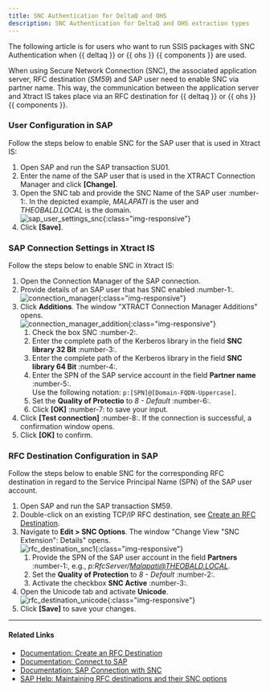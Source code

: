 ```yaml
---
title: SNC Authentication for DeltaQ and OHS
description: SNC Authentication for DeltaQ and OHS extraction types
---
```



The following article is for users who want to run SSIS packages with SNC Authentication when {{ deltaq }} or {{ ohs }} {{ components }} are used. 

When using Secure Network Connection (SNC), the associated application server, RFC destination (*SM59*) and SAP user need to enable SNC via partner name. 
This way, the communication between the application server and Xtract IS takes place via an RFC destination for {{ deltaq }} or {{ ohs }} {{ components }}. 

### User Configuration in SAP

Follow the steps below to enable SNC for the SAP user that is used in Xtract IS:

1. Open SAP and run the SAP transaction SU01.
2. Enter the name of the SAP user that is used in the XTRACT Connection Manager and click **[Change]**. 
3. Open the SNC tab and provide the SNC Name of the SAP user :number-1:. In the depicted example, *MALAPATI* is the user and *THEOBALD.LOCAL* is the domain.<br>
![sap_user_settings_snc](../assets/images/articles/xis/sap_user_settings_snc.png){:class="img-responsive"}
4. Click **[Save]**. 


### SAP Connection Settings in Xtract IS

Follow the steps below to enable SNC in Xtract IS:

1. Open the Connection Manager of the SAP connection.
2. Provide details of an SAP user that has SNC enabled :number-1:.<br>
![connection_manager](../assets/images/articles/xis/connection_manager.png){:class="img-responsive"}
3. Click **Additions**. The window "XTRACT Connection Manager Additions" opens.<br>
	![connection_manager_addition](../assets/images/articles/xis/connection_manager_addition.png){:class="img-responsive"}
	1. Check the box SNC :number-2:.
	2. Enter the complete path of the Kerberos library in the field **SNC library 32 Bit** :number-3:.
	3. Enter the complete path of the Kerberos library in the field **SNC library 64 Bit** :number-4:.
	4. Enter the SPN of the SAP service account in the field **Partner name** :number-5:. <br>Use the following notation: `p:[SPN]@[Domain-FQDN-Uppercase]`.
	5. Set the **Quality of Protectio** to *8 - Default* :number-6:.
	6. Click **[OK]** :number-7: to save your input.
4. Click **[Test connection]** :number-8:. If the connection is successful, a confirmation window opens.
5. Click **[OK]** to confirm.
   

### RFC Destination Configuration in SAP

Follow the steps below to enable SNC for the corresponding RFC destination in regard to the Service Principal Name (SPN) of the SAP user account. 

1. Open SAP and run the SAP transaction SM59.
2. Double-click on an existing TCP/IP RFC destination, see [Create an RFC Destination](../documentation/setup-in-sap/customization-for-ohs-in-bw.md/#create-an-rfc-destination).
3. Navigate to **Edit > SNC Options**. The window "Change View "SNC Extension": Details" opens.<br>
![rfc_destination_snc1](../assets/images/articles/xis/rfc_destination_snc1.png){:class="img-responsive"}
	1. Provide the SPN of the SAP user account in the field **Partners** :number-1:, e.g., *p:RfcServer/Malapati@THEOBALD.LOCAL*.
    2. Set the **Quality of Protection** to *8 - Default* :number-2:.
    3. Activate the checkbox **SNC Active** :number-3:.
4.	Open the Unicode tab and activate **Unicode**.<br>
![rfc_destination_unicode](../assets/images/articles/xis/rfc_destination_unicode.png){:class="img-responsive"}
5. Click **[Save]** to save your changes.

***********
#### Related Links
- [Documentation: Create an RFC Destination](../documentation/setup-in-sap/customization-for-ohs-in-bw.md/#create-an-rfc-destination)
- [Documentation: Connect to SAP](../documentation/sap-connection/index.md/#connect-to-sap)
- [Documentation: SAP Connection with SNC](../documentation/sap-connection/snc-authentication.md)
- [SAP Help: Maintaining RFC destinations and their SNC options](https://help.sap.com/viewer/e73bba71770e4c0ca5fb2a3c17e8e229/7.5.8/en-US/57898009a859493a8bce56caaf0f8e13.html)

